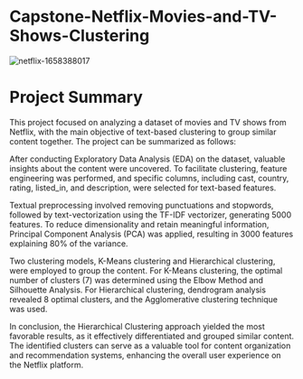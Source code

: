 # Capstone-Netflix-Movies-and-TV-Shows-Clustering

![netflix-1658388017](https://github.com/sidpatondikar/Capstone-Netflix-Movies-and-TV-Shows-Clustering/assets/83869822/d5e625a9-ef50-48c5-9697-ca25dcdb92cd)


# Project Summary

This project focused on analyzing a dataset of movies and TV shows from Netflix, with the main objective of text-based clustering to group similar content together. The project can be summarized as follows:

After conducting Exploratory Data Analysis (EDA) on the dataset, valuable insights about the content were uncovered. To facilitate clustering, feature engineering was performed, and specific columns, including cast, country, rating, listed_in, and description, were selected for text-based features.

Textual preprocessing involved removing punctuations and stopwords, followed by text-vectorization using the TF-IDF vectorizer, generating 5000 features. To reduce dimensionality and retain meaningful information, Principal Component Analysis (PCA) was applied, resulting in 3000 features explaining 80% of the variance.

Two clustering models, K-Means clustering and Hierarchical clustering, were employed to group the content. For K-Means clustering, the optimal number of clusters (7) was determined using the Elbow Method and Silhouette Analysis. For Hierarchical clustering, dendrogram analysis revealed 8 optimal clusters, and the Agglomerative clustering technique was used.

In conclusion, the Hierarchical Clustering approach yielded the most favorable results, as it effectively differentiated and grouped similar content. The identified clusters can serve as a valuable tool for content organization and recommendation systems, enhancing the overall user experience on the Netflix platform.
